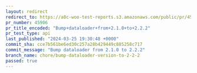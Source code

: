 ```yaml
---
layout: redirect
redirect_to: https://a8c-woo-test-reports.s3.amazonaws.com/public/pr/45906/api/index.html
pr_number: 45906
pr_title_encoded: "Bump+dataloader+from+2.1.0+to+2.2.2"
pr_test_type: api
last_published: "2024-03-25 19:30:48 +0000"
commit_sha: cce7b561be6ed30c257a28b429449c885258c717
commit_message: "Bump dataloader from 2.1.0 to 2.2.2"
branch_name: chore/bump-dataloader-version-to-2-2-2
passed: true
---
```

